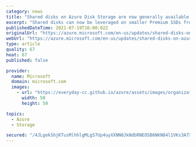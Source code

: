 ```yaml
---
category: news
title: "Shared disks on Azure Disk Storage are now generally available on all Premium SSD and Standard SSD sizes"
excerpt: "Shared disks can now be leveraged on smaller Premium SSDs from 4GiB to 128 GiB and all Standard SSDs from 4 GiB to 32 TiB. This expands shared disk support to Ultra Disk, Premium SSD, and Standard SSD enabling you to optimize for different price and performance options based on your workload needs. "
publishedDateTime: 2021-07-19T16:00:02Z
originalUrl: "https://azure.microsoft.com/en-us/updates/shared-disks-on-azure-disk-storage-is-now-generally-available-on-all-premium-ssds-and-standard-ssds/"
webUrl: "https://azure.microsoft.com/en-us/updates/shared-disks-on-azure-disk-storage-is-now-generally-available-on-all-premium-ssds-and-standard-ssds/"
type: article
quality: 67
heat: 67
published: false

provider:
  name: Microsoft
  domain: microsoft.com
  images:
    - url: "https://everyday-cc.github.io/azure/assets/images/organizations/microsoft.com-50x50.jpg"
      width: 50
      height: 50

topics:
  - Azure
  - Storage

secured: "/4JLgekShjKTusMlhhlgMLg57Up4uyXXNN0JkNdbRNEOSB6NKN84l1VKs3A7XWkDG3kuAtGnEkqQqwcOKkZmIWLdIptfXTbfSZEbNGBKdfdh+MKVpXXElP8Uf2UHisAlCNas3mEPGUIp+UxwwyDm/UOC8Db8qDhmQ9CZwo4ZLi3kw68dk5uG/jycsAYWJcYqyGYZK0t+6cgWdjEfFl1wsq9AM1ud5acgAsMz3ST7xmjEdzad7xSWpT+fcdjLNu0QwmuK0twnZUJyIq5f3tm1p1nqFRzi+9qRMd8Zov0obzM3xgu6Is9ig7TK440Fr2/gQfn2Z9hTE9NzQ8JRDU9Jod1gDn+OQTJnExV4HymJNcg=;ZVMoKkBRPnd2dSRdaxTK7A=="
---
```


